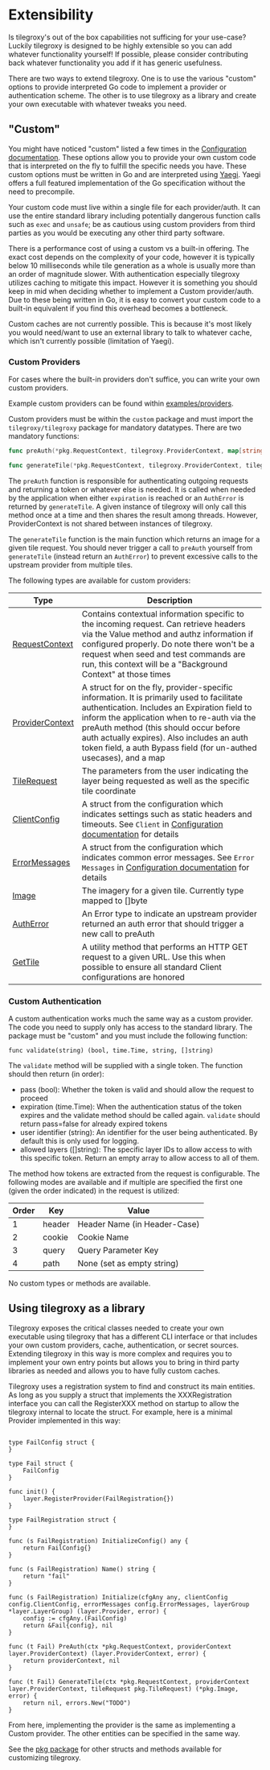 # Extensibility

Is tilegroxy's out of the box capabilities not sufficing for your use-case?  Luckily tilegroxy is designed to be highly extensible so you can add whatever functionality yourself!  If possible, please consider contributing back whatever functionality you add if it has generic usefulness. 

There are two ways to extend tilegroxy. One is to use the various "custom" options to provide interpreted Go code to implement a provider or authentication scheme. The other is to use tilegroxy as a library and create your own executable with whatever tweaks you need.

## "Custom" 

You might have noticed "custom" listed a few times in the [Configuration documentation](./configuration.md). These options allow you to provide your own custom code that is interpreted on the fly to fulfill the specific needs you have.  These custom options must be written in Go and are interpreted using [Yaegi](https://github.com/traefik/yaegi).  Yaegi offers a full featured implementation of the Go specification without the need to precompile.  

Your custom code must live within a single file for each provider/auth.  It can use the entire standard library including potentially dangerous function calls such as `exec` and `unsafe`; be as cautious using custom providers from third parties as you would be executing any other third party software. 

There is a performance cost of using a custom vs a built-in offering. The exact cost depends on the complexity of your code, however it is typically below 10 milliseconds while tile generation as a whole is usually more than an order of magnitude slower. With authentication especially tilegroxy utilizes caching to mitigate this impact.  However it is something you should keep in mid when deciding whether to implement a Custom provider/auth. Due to these being written in Go, it is easy to convert your custom code to a built-in equivalent if you find this overhead becomes a bottleneck.

Custom caches are not currently possible. This is because it's most likely you would need/want to use an external library to talk to whatever cache, which isn't currently possible (limitation of Yaegi).

### Custom Providers

For cases where the built-in providers don't suffice, you can write your own custom providers.

Example custom providers can be found within [examples/providers](../examples/providers/).   

Custom providers must be within the `custom` package and must import the `tilegroxy/tilegroxy` package for mandatory datatypes. There are two mandatory functions:

```go
func preAuth(*pkg.RequestContext, tilegroxy.ProviderContext, map[string]interface{}, tilegroxy.ClientConfig, tilegroxy.ErrorMessages) (tilegroxy.ProviderContext, error)

func generateTile(*pkg.RequestContext, tilegroxy.ProviderContext, tilegroxy.TileRequest, map[string]interface{}, tilegroxy.ClientConfig,tilegroxy.ErrorMessages) (*tilegroxy.Image, error)
```

The `preAuth` function is responsible for authenticating outgoing requests and returning a token or whatever else is needed. It is called when needed by the application when either `expiration` is reached or an `AuthError` is returned by `generateTile`. A given instance of tilegroxy will only call this method once at a time and then shares the result among threads. However, ProviderContext is not shared between instances of tilegroxy. 

The `generateTile` function is the main function which returns an image for a given tile request. You should never trigger a call to `preAuth` yourself from `generateTile` (instead return an `AuthError`) to prevent excessive calls to the upstream provider from multiple tiles.

The following types are available for custom providers:

| Type | Description |
| --- | --- |
| [RequestContext](../pkg/request_context.go) | Contains contextual information specific to the incoming request. Can retrieve headers via the Value method and authz information if configured properly. Do note there won't be a request when seed and test commands are run, this context will be a "Background Context" at those times |
| [ProviderContext](../pkg/entities/layer/provider.go) | A struct for on the fly, provider-specific information. It is primarily used to facilitate authentication. Includes an Expiration field to inform the application when to re-auth via the preAuth method (this should occur before auth actually expires). Also includes an auth token field, a auth Bypass field (for un-authed usecases), and a map |
| [TileRequest](../pkg/tile_request.go) | The parameters from the user indicating the layer being requested as well as the specific tile coordinate |
| [ClientConfig](../pkg/config/config.go) | A struct from the configuration which indicates settings such as static headers and timeouts. See `Client` in [Configuration documentation](./configuration.md) for details |
| [ErrorMessages](../pkg/config/config.go) | A struct from the configuration which indicates common error messages. See `Error Messages` in [Configuration documentation](./configuration.md) for details |
| [Image](../pkg/utility.go) | The imagery for a given tile. Currently type mapped to []byte |
| [AuthError](../pkg/entities/layer/provider.go) | An Error type to indicate an upstream provider returned an auth error that should trigger a new call to preAuth |
| [GetTile](../internal/providers/utility.go) | A utility method that performs an HTTP GET request to a given URL. Use this when possible to ensure all standard Client configurations are honored |

### Custom Authentication

A custom authentication works much the same way as a custom provider.  The code you need to supply only has access to the standard library.  The package must be "custom" and you must include the following function:

```
func validate(string) (bool, time.Time, string, []string)
```

The `validate` method will be supplied with a single token.  The function should then return (in order):

* pass (bool): Whether the token is valid and should allow the request to proceed
* expiration (time.Time): When the authentication status of the token expires and the validate method should be called again. `validate` should return pass=false for already expired tokens
* user identifier (string): An identifier for the user being authenticated. By default this is only used for logging.
* allowed layers ([]string): The specific layer IDs to allow access to with this specific token. Return an empty array to allow access to all of them.

The method how tokens are extracted from the request is configurable. The following modes are available and if multiple are specified the first one (given the order indicated) in the request is utilized:

| Order | Key | Value | 
| --- | --- | --- | 
| 1 | header | Header Name (in Header-Case) | 
| 2 | cookie | Cookie Name |
| 3 | query | Query Parameter Key |
| 4 | path | None (set as empty string) |

No custom types or methods are available.

## Using tilegroxy as a library

Tilegroxy exposes the critical classes needed to create your own executable using tilegroxy that has a different CLI interface or that includes your own custom providers, cache, authentication, or secret sources.  Extending tilegroxy in this way is more complex and requires you to implement your own entry points but allows you to bring in third party libraries as needed and allows you to have fully custom caches. 

Tilegroxy uses a registration system to find and construct its main entities.  As long as you supply a struct that implements the XXXRegistration interface you can call the RegisterXXX method on startup to allow the tilegroxy internal to locate the struct.  For example, here is a minimal Provider implemented in this way:

```

type FailConfig struct {
}

type Fail struct {
	FailConfig
}

func init() {
	layer.RegisterProvider(FailRegistration{})
}

type FailRegistration struct {
}

func (s FailRegistration) InitializeConfig() any {
	return FailConfig{}
}

func (s FailRegistration) Name() string {
	return "fail"
}

func (s FailRegistration) Initialize(cfgAny any, clientConfig config.ClientConfig, errorMessages config.ErrorMessages, layerGroup *layer.LayerGroup) (layer.Provider, error) {
	config := cfgAny.(FailConfig)
	return &Fail{config}, nil
}

func (t Fail) PreAuth(ctx *pkg.RequestContext, providerContext layer.ProviderContext) (layer.ProviderContext, error) {
	return providerContext, nil
}

func (t Fail) GenerateTile(ctx *pkg.RequestContext, providerContext layer.ProviderContext, tileRequest pkg.TileRequest) (*pkg.Image, error) {
	return nil, errors.New("TODO")
}
```

From here, implementing the provider is the same as implementing a Custom provider.  The other entities can be specified in the same way.

See the [pkg package](../pkg) for other structs and methods available for customizing tilegroxy.